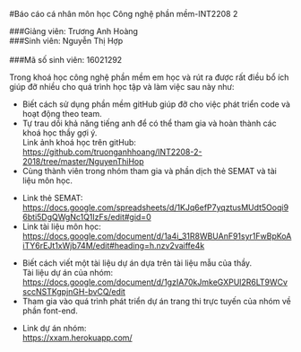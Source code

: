 ﻿#Báo cáo cá nhân môn học Công nghệ phần mềm-INT2208 2<br />

###Giảng viên: Trương Anh Hoàng<br />
###Sinh viên: Nguyễn Thị Hợp<br />       
###Mã số sinh viên: 16021292<br />

 Trong khoá học công nghệ phần mềm em học và rút ra được rất điều bổ ích giúp đỡ nhiều cho quá trình học tập và làm việc sau này như:<br />
- Biết cách sử dụng phần mềm gitHub giúp đỡ cho việc phát triển code và hoạt động theo team.<br />
- Tự trau dồi khả năng tiếng anh để có thể tham gia và hoàn thành các khoá học thầy gợi ý.<br />
Link ảnh khoá học trên gitHub:<br />
https://github.com/truonganhhoang/INT2208-2-2018/tree/master/NguyenThiHop<br />
- Cùng thành viên trong nhóm tham gia và phần dịch thẻ SEMAT và tài liệu môn học.<br />
+ Link thẻ SEMAT: <br />
https://docs.google.com/spreadsheets/d/1KJq6efP7yqztusMUdt5Ooqi96bti5DgQWgNc1Q1IzFs/edit#gid=0<br />
+ Link tài liệu môn học:<br />
https://docs.google.com/document/d/1a4i_31R8WBUAnF91syr1FwBpKoAiTY6rEJt1xWjb74M/edit#heading=h.nzv2vaiffe4k<br />
- Biết cách viết một tài liệu dự án dựa trên tài liệu mẫu của thầy.<br />
Tài liệu dự án của nhóm: https://docs.google.com/document/d/1gzIA70kJmkeGXPUl2R6LT9WCvsccNSTKgpjnGH-bvCQ/edit<br />
- Tham gia vào quá trình phát triển dự án trang thi trực tuyến của nhóm về phần font-end.<br />
+ Link dự án nhóm:<br />
https://xxam.herokuapp.com/<br />

 


